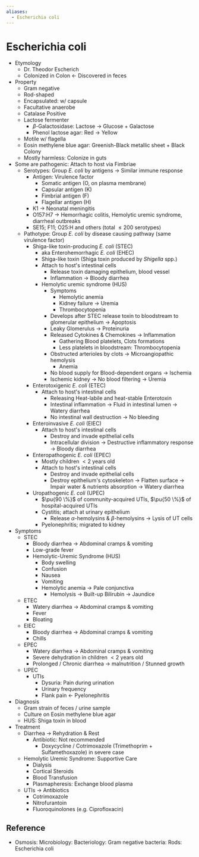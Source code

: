 ```yaml
---
aliases:
  - Escherichia coli
---
```


# Escherichia coli

- Etymology
	- Dr. Theodor Escherich
	- Colonized in Colon ← Discovered in feces
- Property
	- Gram negative
	- Rod-shaped
	- Encapsulated: w/ capsule
	- Facultative anaerobe
	- Catalase Positive
	- Lactose fermenter
		- $\beta$-Galactosidase: Lactose → Glucose + Galactose
		- Phenol lactose agar: Red → Yellow
	- Motile w/ flagella
	- Eosin methylene blue agar: Greenish-Black metallic sheet + Black Colony
	- Mostly harmless: Colonize in guts
- Some are pathogenic: Attach to host via Fimbriae
	- Serotypes: Group *E. coli* by antigens → Similar immune response
		- Antigen: Virulence factor
			- Somatic antigen (O, on plasma membrane)
			- Capsular antigen (K)
			- Fimbrial antigen (F)
			- Flagellar antigen (H)
		- K1 → Neonatal meningitis
		- O157:H7 → Hemorrhagic colitis, Hemolytic uremic syndrome, diarrheal outbreaks
		- SE15; F11; O25:H and others (total $\le 200$ serotypes)
	- Pathotype: Group *E. coli* by disease causing pathway (same virulence factor)
		- Shiga-like toxin-producing *E. coli* (STEC)
			- aka Enterohemorrhagic *E. coli* (EHEC)
			- Shiga-like toxin (Shiga toxin produced by *Shigella* spp.)
			- Attach to host's intestinal cells
				- Release toxin damaging epithelium, blood vessel
				- Inflammation → Bloody diarrhea
			- Hemolytic uremic syndrome (HUS)
				- Symptoms
					- Hemolytic anemia
					- Kidney failure → Uremia
					- Thrombocytopenia
				- Develops after STEC release toxin to bloodstream to glomerular epithelium → Apoptosis
				- Leaky Glomerulus → Proteinuria
				- Released Cytokines & Chemokines → Inflammation
					- Gathering Blood platelets, Clots formations
					- Less platelets in bloodstream: Thrombocytopenia
				- Obstructed arterioles by clots → Microangiopathic hemolysis
					- Anemia
				- No blood supply for Blood-dependent organs → Ischemia
				- Ischemic kidney → No blood filtering → Uremia
		- Enterotoxigenic *E. coli* (ETEC)
			- Attach to host's intestinal cells
				- Releasing Heat-labile and heat-stable Enterotoxin
				- Intestinal inflammation → Fluid in intestinal lumen → Watery diarrhea
				- No intestinal wall destruction → No bleeding
		- Enteroinvasive *E. coli* (EIEC)
			- Attach to host's intestinal cells
				- Destroy and invade epithelial cells
				- Intracellular division → Destructive inflammatory response → Bloody diarrhea
		- Enteropathogenic *E. coli* (EPEC)
			- Mostly children $< 2$ years old
			- Attach to host's intestinal cells
				- Destroy and invade epithelial cells
				- Destroy epithelium's cytoskeleton → Flatten surface → Impair water & nutrients absorption → Watery diarrhea
		- Uropathogenic *E. coli* (UPEC)
			- $\pu{90 \%}$ of community-acquired UTIs, $\pu{50 \%}$ of hospital-acquired UTIs
			- Cystitis; attach at urinary epithelium
				- Release $\alpha$-hemolysins & $\beta$-hemolysins → Lysis of UT cells
			- Pyelonephritis; migrated to kidney
- Symptoms
	- STEC
		- Bloody diarrhea → Abdominal cramps & vomiting
		- Low-grade fever
		- Hemolytic-Uremic Syndrome (HUS)
			- Body swelling
			- Confusion
			- Nausea
			- Vomiting
			- Hemolytic anemia → Pale conjunctiva
				- Hemolysis → Built-up Bilirubin → Jaundice
	- ETEC
		- Watery diarrhea → Abdominal cramps & vomiting
		- Fever
		- Bloating
	- EIEC
		- Bloody diarrhea → Abdominal cramps & vomiting
		- Chills
	- EPEC
		- Watery diarrhea → Abdominal cramps & vomiting
		- Severe dehydration in children $< 2$ years old
		- Prolonged / Chronic diarrhea → malnutrition / Stunned growth
	- UPEC
		- UTIs
			- Dysuria: Pain during urination
			- Urinary frequency
			- Flank pain ← Pyelonephritis
- Diagnosis
	- Gram strain of feces / urine sample
	- Culture on Eosin methylene blue agar
	- HUS: Shiga toxin in blood
- Treatment
	- Diarrhea → Rehydration & Rest
		- Antibiotic: Not recommended
			- Doxycycline / Cotrimoxazole (Trimethoprim + Sulfamethoxazole) in severe case
	- Hemolytic Uremic Syndrome: Supportive Care
		- Dialysis
		- Cortical Steroids
		- Blood Transfusion
		- Plasmapheresis: Exchange blood plasma
	- UTIs → Antibiotics
		- Cotrimoxazole
		- Nitrofurantoin
		- Fluoroquinolones (e.g. Ciprofloxacin)

## Reference

- Osmosis: Microbiology: Bacteriology: Gram negative bacteria: Rods: Escherichia coli
